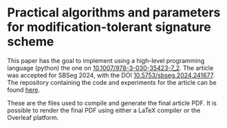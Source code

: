 # Practical algorithms and parameters for modification-tolerant signature scheme

This paper has the goal to implement using a high-level programming language (python) the one on [10.1007/978-3-030-35423-7_2](https://doi.org/10.1007/978-3-030-35423-7_2). The article was accepted for SBSeg 2024, with the DOI [10.5753/sbseg.2024.241677](https://doi.org/10.5753/sbseg.2024.241677). The repository containing the code and experiments for the article can be found [here](https://github.com/AnthonyKamers/mtss-signer).

These are the files used to compile and generate the final article PDF. It is possible to render the final PDF using either a LaTeX compiler or the Overleaf platform.